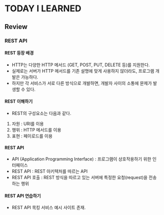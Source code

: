 # TODAY I LEARNED

## Review

### REST API

#### REST 등장 배경

- HTTP는 다양한 HTTP 메서드 (GET, POST, PUT, DELETE 등)를 지원한다.
- 실제로는 서버가 HTTP 메서드를 기존 설명에 맞게 사용하지 않더라도, 프로그램 개발은 가능하다.
- 하지만 각 서비스가 서로 다른 방식으로 개발하면, 개발자 사이의 소통에 문제가 발생할 수 있다.

#### REST 이해하기

- REST의 구성요소는 다음과 같다.
1. 자원 : URI를 이용
2. 행위 : HTTP 메서드를 이용
3. 표현 : 페이로드를 이용

#### REST API

- API (Application Programming Interface) : 프로그램이 상호작용하기 위한 인터페이스
- REST API : REST 아키텍처를 따르는 API
- REST API 호출 : REST 방식을 따르고 있는 서버에 특정한 요청(request)을 전송하는 행위

#### REST API 연습하기

- REST API 목킹 서비스 예시 사이트 존재.


